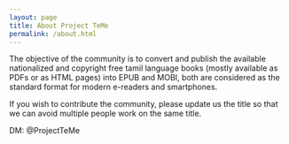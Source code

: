 ```yaml
---
layout: page
title: About Project TeMe
permalink: /about.html
---
```


The objective of the community is to convert and publish the available nationalized and copyright free tamil language books (mostly available as PDFs or as HTML pages) into EPUB and MOBI, both are considered as the standard format for modern e-readers and smartphones.

If you wish to contribute the community, please update us the title so that we can avoid multiple people work on the same title.

DM: @ProjectTeMe
